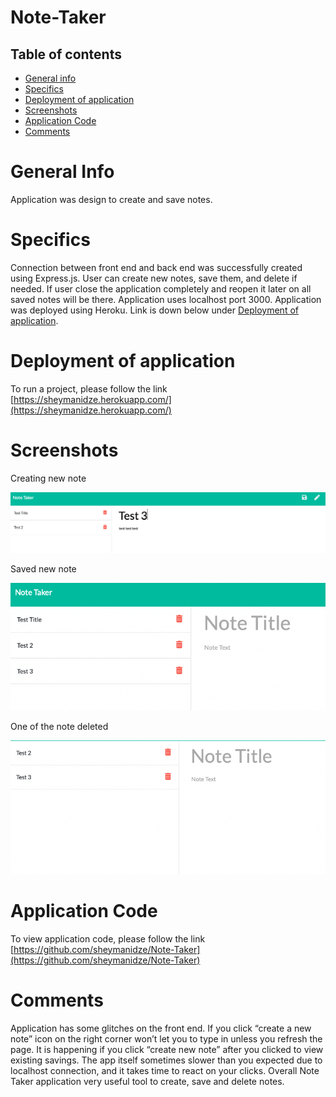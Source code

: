 # Note-Taker

## Table of contents
 * [General info](#General-Info)
 * [Specifics](#Specifics)
 * [Deployment of application](#Deployment-of-application)
 * [Screenshots](#Screenshots)
 * [Application Code](#Application-Code)
 * [Comments](#Comments)



# General Info
 
 Application was design to create and save notes. 

# Specifics

  Connection between front end and back end was successfully created using Express.js. User can create new notes, save them, and delete if needed. If user close the application completely and reopen it later on all saved notes will be there. Application uses localhost port 3000. Application was deployed using Heroku. Link is down below under [Deployment of application](#Deployment-of-application).


# Deployment of application

 To run a project, please follow the link [https://sheymanidze.herokuapp.com/](https://sheymanidze.herokuapp.com/)

# Screenshots

 Creating new note

 ![new note](./public/assets/images/1.png)

 Saved new note 

 ![saved new note](./public/assets/images/2.png)

 One of the note deleted

 ![deleted note](./public/assets/images/3.png)

# Application Code

  To view application code, please follow the link  [https://github.com/sheymanidze/Note-Taker](https://github.com/sheymanidze/Note-Taker)


# Comments

 Application has some glitches on the front end. If you click “create a new note” icon on the right corner won’t let you to type in unless you refresh the page. It is happening if you click “create new note” after you clicked to view existing savings. The app itself sometimes slower than you expected due to localhost connection, and it takes time to react on your clicks. Overall Note Taker application very useful tool to create, save and delete notes.
  